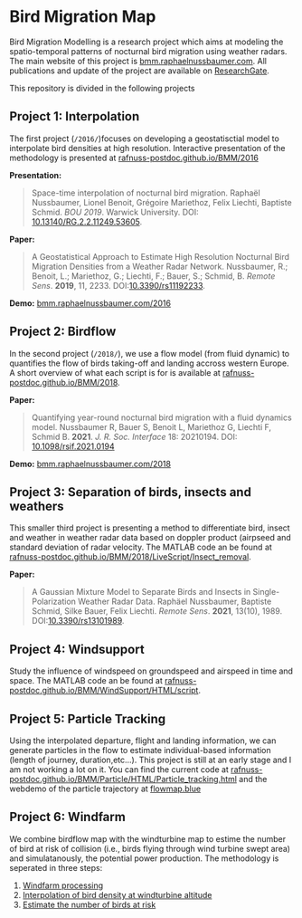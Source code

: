 <head>  
  <link rel="shortcut icon" type="image/png" href="https://bmm.raphaelnussbaumer.com/assets/favicon.png">
  </head>



# Bird Migration Map

Bird Migration Modelling is a research project which aims at modeling the spatio-temporal patterns of nocturnal bird migration using weather radars. The main website of this project is [bmm.raphaelnussbaumer.com](http://bmm.raphaelnussbaumer.com/).
All publications and update of the project are available on [ResearchGate](https://www.researchgate.net/project/Bird-Migration-Modelling-BMM).

This repository is divided in the following projects

## Project 1: Interpolation
The first project (`/2016/`)focuses on developing a geostatisctial model to interpolate bird densities at high resolution. Interactive presentation of the methodology is presented at [rafnuss-postdoc.github.io/BMM/2016](https://rafnuss-postdoc.github.io/BMM/2016)

**Presentation:**
> Space-time interpolation of nocturnal bird migration. Raphaël Nussbaumer, Lionel Benoit, Grégoire Mariethoz, Felix Liechti, Baptiste  Schmid. *BOU 2019*. Warwick University. DOI: [10.13140/RG.2.2.11249.53605](https://doi.org/10.13140/RG.2.2.11249.53605).

**Paper:**
> A Geostatistical Approach to Estimate High Resolution Nocturnal Bird Migration Densities from a Weather Radar Network. Nussbaumer, R.; Benoit, L.; Mariethoz, G.; Liechti, F.; Bauer, S.; Schmid, B. *Remote Sens*. **2019**, 11, 2233. DOI:[10.3390/rs11192233](https://doi.org/10.3390/rs11192233).
  
**Demo:**
[bmm.raphaelnussbaumer.com/2016](https://bmm.raphaelnussbaumer.com/2016)



## Project 2: Birdflow

In the second project (`/2018/`), we use a flow model (from fluid dynamic) to quantifies the flow of birds taking-off and landing accross western Europe. A short overview of what each script is for is available at [rafnuss-postdoc.github.io/BMM/2018](https://rafnuss-postdoc.github.io/BMM/2018).

**Paper:**
> Quantifying year-round nocturnal bird migration with a fluid dynamics model. Nussbaumer R, Bauer S, Benoit L, Mariethoz G, Liechti F, Schmid B. **2021**. *J. R. Soc. Interface* 18: 20210194. DOI: [10.1098/rsif.2021.0194](https://doi.org/10.1098/rsif.2021.0194)


**Demo:**
[bmm.raphaelnussbaumer.com/2018](https://bmm.raphaelnussbaumer.com/2018)


## Project 3: Separation of birds, insects and weathers

This smaller third project is presenting a method to differentiate bird, insect and weather in weather radar data based on doppler product (airpseed and standard deviation of radar velocity. The MATLAB code an be found at [rafnuss-postdoc.github.io/BMM/2018/LiveScript/Insect_removal](https://rafnuss-postdoc.github.io/BMM/2018/LiveScript/Insect_removal.html).

**Paper:**
>  A Gaussian Mixture Model to Separate Birds and Insects in Single-Polarization Weather Radar Data. Raphäel Nussbaumer, Baptiste Schmid, Silke Bauer, Felix Liechti. *Remote Sens*. **2021**, 13(10), 1989. DOI:[10.3390/rs13101989](https://doi.org/10.3390/rs13101989).


  
## Project 4: Windsupport

Study the influence of windspeed on groundspeed and airspeed in time and space. The MATLAB code an be found at [rafnuss-postdoc.github.io/BMM/WindSupport/HTML/script](https://rafnuss-postdoc.github.io/BMM/WindSupport/HTML/script.html).


## Project 5: Particle Tracking

Using the interpolated departure, flight and landing information, we can generate particles in the flow to estimate individual-based information (length of journey, duration,etc...).
This project is still at an early stage and I am not working a lot on it. 
You can find the current code at [rafnuss-postdoc.github.io/BMM/Particle/HTML/Particle_tracking.html](https://rafnuss-postdoc.github.io/BMM/Particle/HTML/Particle_tracking.html) and the webdemo of the particle trajectory at [flowmap.blue](https://flowmap.blue/1de5uGWfZKLLIUqmodfHjps240PC9sRwwp1IqcbVXZRY?v=48.875000,5.375000,4.96,0,0&a=1&as=1&b=1&bo=75&c=1&ca=0&cz=3&d=1&fe=1&lt=0&lfm=ALL&t=20180307T000000,20180315T000000&col=Oranges&f=50)


## Project 6: Windfarm

We combine birdflow map with the windturbine map to estime the number of bird at risk of collision (i.e., birds flying through wind turbine swept area) and simulatanously, the potential power production. The methodology is seperated in three steps:

 1. [Windfarm processing](https://rafnuss-postdoc.github.io/BMM/WindFarm/HTML/1_windfarm_processing)
 2. [Interpolation of bird density at windturbine altitude](https://rafnuss-postdoc.github.io/BMM/WindFarm/HTML/2_interpolate_height_ratio.html)
 3. [Estimate the number of birds at risk](https://rafnuss-postdoc.github.io/BMM/WindFarm/HTML/3_bird_at_risk.html)
